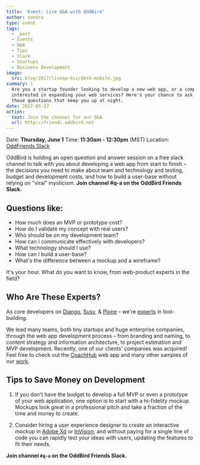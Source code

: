 ```yaml
---
title: 'Event: Live Q&A with OddBird'
author: sondra
type: event
tags:
  - _post
  - Events
  - Q&A
  - Tips
  - Slack
  - Startups
  - Business Development
image:
  src: blog/2017/liveqa-biz/desk-mobile.jpg
summary: |
  Are you a startup founder looking to develop a new web app, or a company
  interested in expanding your web services? Here's your chance to ask all
  those questions that keep you up at night.
date: 2017-05-27
action:
  text: Join the channel for our Q&A
  url: http://friends.oddbird.net
---
```


Date: **Thursday, June 1** Time: **11:30am - 12:30pm** (MST) Location:
[OddFriends Slack]

OddBird is holding an open question and answer session on a free slack
channel to talk with you about developing a web app from start to finish
– the decisions you need to make about team and technology and testing,
budget and development costs, and how to build a user-base without
relying on "viral" mysticism. **Join channel \#q-a on the OddBird
Friends Slack.**

[OddFriends Slack]: http://friends.oddbird.net

## Questions like:

- How much does an MVP or prototype cost?
- How do I validate my concept with real users?
- Who should be on my development team?
- How can I communicate effectively with developers?
- What technology should I use?
- How can I build a user-base?
- What's the difference between a mockup and a wireframe?

It's your hour. What do you want to know, from web-product experts in
the field?

## Who Are These Experts?

As core developers on [Django], [Susy], & [Plone] – we're [experts] in
tool-building.

We lead many teams, both tiny startups and huge enterprise companies,
through the web app development process – from branding and naming, to
content strategy and information architecture, to project estimation and
MVP development. Recently, one of our clients' companies was acquired!
Feel free to check out the [CoachHub] web app and many other samples of
our [work].

[Django]: https://www.djangoproject.com/
[Susy]: /susy/
[Plone]: https://plone.org/
[experts]: /birds/
[CoachHub]: /work/coachhub/
[work]: /work/

## Tips to Save Money on Development

1. If you don't have the budget to develop a full MVP or even a
   prototype of your web application, one option is to start with a
   hi-fidelity mockup. Mockups look great in a professional pitch and take
   a fraction of the time and money to create.

2. Consider hiring a user experience designer to create an interactive
   mockup in [Adobe Xd] or [InVision], and without paying for a single line
   of code you can rapidly test your ideas with users, updating the
   features to fit their needs.

**Join channel `#q-a` on the OddBird Friends Slack.**

[Adobe Xd]: http://www.adobe.com/products/experience-design.html
[InVision]: https://www.invisionapp.com/
